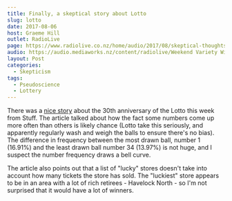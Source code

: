 ```yaml
---
title: Finally, a skeptical story about Lotto
slug: lotto
date: 2017-08-06
host: Graeme Hill
outlet: RadioLive
page: https://www.radiolive.co.nz/home/audio/2017/08/skeptical-thoughts-with-mark-honeychurch.html
audio: https://audio.mediaworks.nz/content/radiolive/Weekend Variety Wireless/August17/06_08_17_Skeptical.mp3
layout: Post
categories:
  - Skepticism
tags:
  - Pseudoscience
  - Lottery
---
```


There was a [nice story](http://www.stuff.co.nz/business/money/95354600/30-years-of-lotto-in-nz-your-chances-of-winning-the-big-one) about the 30th anniversary of the Lotto this week from Stuff. The article talked about how the fact some numbers come up more often than others is likely chance (Lotto take this seriously, and apparently regularly wash and weigh the balls to ensure there's no bias). The difference in frequency between the most drawn ball, number 1 (16.91%) and the least drawn ball number 34 (13.97%) is not huge, and I suspect the number frequency draws a bell curve.

<!-- more -->

The article also points out that a list of "lucky" stores doesn't take into account how many tickets the store has sold. The "luckiest" store appears to be in an area with a lot of rich retirees - Havelock North - so I'm not surprised that it would have a lot of winners.
